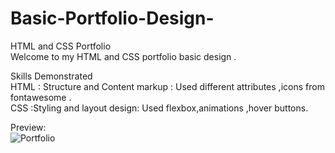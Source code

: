 # Basic-Portfolio-Design-

HTML and CSS Portfolio<br>
Welcome to my HTML and CSS portfolio basic design .

Skills Demonstrated <br>
HTML : Structure and Content markup : Used different attributes ,icons from fontawesome .<br>
CSS :Styling and layout design: Used flexbox,animations ,hover buttons.<br>

Preview:<br>
![Portfolio](https://github.com/user-attachments/assets/f82317b0-a6d5-4dfb-ad38-21d92639ca83)

